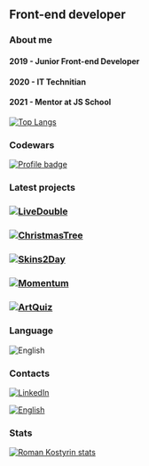 ## Front-end developer

### About me

#### 2019 - Junior Front-end Developer

#### 2020 - IT Technitian

#### 2021 - Mentor at JS School

[![Top Langs](https://github-readme-stats.vercel.app/api/top-langs/?username=RomanKostyrin&layout=compact)](https://github.com/anuraghazra/github-readme-stats)

### Codewars

[![Profile badge](https://www.codewars.com/users/RomanKostyrin/badges/large)](https://www.codewars.com/users/RomanKostyrin)

### Latest projects

### [![LiveDouble](https://img.shields.io/badge/LiveDouble-EthereumRoulette-0000FF?style=social&logo=Ethereum&logoColor=D3AF37)](https://skins2day.goldapp.ru/)

### [![ChristmasTree](https://img.shields.io/badge/ChristmasTree-SPA-0000FF?style=social&logo=Forestry&logoColor=00A700)](https://christmas-rss.netlify.app/)

### [![Skins2Day](https://img.shields.io/badge/Skins2Day-Landing-0000FF?style=social&logo=Counter-Strike&logoColor=000000)](https://skins2day.goldapp.ru/)

### [![Momentum](https://img.shields.io/badge/Momentum-App-0000FF?style=social&logo=monkeytie&logoColor=FF142F)](https://mymomentum-app.netlify.app/)

### [![ArtQuiz](https://img.shields.io/badge/ArtQuiz-SPA-0000FF?style=social&logo=Datadog&logoColor=0000FF)](https://artquiz.netlify.app/)


### Language

![English](https://img.shields.io/badge/English-B1-0000FF?style=social&logo=KakaoTalk&logoColor=0000FF)

### Contacts

[![LinkedIn](https://img.shields.io/badge/Telegram-Enpozito-0000FF?style=social&logo=Telegram)](https://t.me/Enpozito)

[![English](https://img.shields.io/badge/LinkedIn-RomanKostyrin-0000FF?style=social&logo=LinkedIn)](https://www.linkedin.com/in/rkostyrin)

### Stats

[![Roman Kostyrin stats](https://github-readme-stats.vercel.app/api?username=romankostyrin&show_icons=true&theme=tokyonight&hide=stars,issues)](https://github.com/romankostyrin/github-readme-stats)
